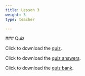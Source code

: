```yaml
---
title: Lesson 3
weight: 3
type: teacher

---
```

<teacher>
### Quiz

Click to download the <a href="https://docs.google.com/document/d/1bBtl54y5y2aYYzcvoNUPxHk-_upx0dwRoguGFBFSACM/edit?usp=sharing" target="_blank">quiz</a>.

Click to download the <a href="https://docs.google.com/document/d/1a-o5e-uq_V3y82nnGiB0yYz-DWZn1j05v_e-_se7bJc/edit?usp=sharing" target="_blank">quiz answers</a>.

Click to download the <a href="https://docs.google.com/document/d/1i_o08ybY145MJz8hv2TEuJ1t0_WYOXvi-h6TWmjOlvw/edit?usp=sharing" target="_blank">quiz bank</a>.
</teacher>